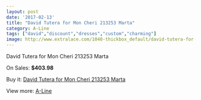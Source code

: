 ```yaml
---
layout: post
date: '2017-02-13'
title: "David Tutera for Mon Cheri 213253 Marta"
category: A-Line
tags: ["david","discount","dresses","custom","charming"]
image: http://www.extralace.com/1040-thickbox_default/david-tutera-for-mon-cheri-213253-marta.jpg
---
```

David Tutera for Mon Cheri 213253 Marta

On Sales: **$403.98**
<a href="https://www.extralace.com/a-line/501-david-tutera-for-mon-cheri-213253-marta.html"><amp-img layout="responsive" width="600" height="600" src="//www.extralace.com/1040-thickbox_default/david-tutera-for-mon-cheri-213253-marta.jpg" alt="David Tutera for Mon Cheri 213253 Marta 0" /></a>
<a href="https://www.extralace.com/a-line/501-david-tutera-for-mon-cheri-213253-marta.html"><amp-img layout="responsive" width="600" height="600" src="//www.extralace.com/1041-thickbox_default/david-tutera-for-mon-cheri-213253-marta.jpg" alt="David Tutera for Mon Cheri 213253 Marta 1" /></a>

Buy it: [David Tutera for Mon Cheri 213253 Marta](https://www.extralace.com/a-line/501-david-tutera-for-mon-cheri-213253-marta.html "David Tutera for Mon Cheri 213253 Marta")

View more: [A-Line](https://www.extralace.com/2-a-line "A-Line")